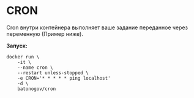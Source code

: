 # CRON

Cron внутри контейнера выполняет ваше задание переданное через переменную (Пример ниже).

**Запуск:**
```
docker run \
    -it \
    --name cron \
    --restart unless-stopped \
    -e CRON='* * * * * ping localhost'
    -d \
    batonogov/cron
```
